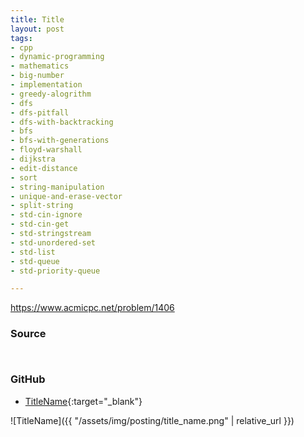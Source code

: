 ```yaml
---
title: Title
layout: post
tags:
- cpp
- dynamic-programming
- mathematics
- big-number
- implementation
- greedy-alogrithm
- dfs
- dfs-pitfall
- dfs-with-backtracking
- bfs
- bfs-with-generations
- floyd-warshall
- dijkstra
- edit-distance
- sort
- string-manipulation
- unique-and-erase-vector
- split-string
- std-cin-ignore
- std-cin-get
- std-stringstream
- std-unordered-set
- std-list
- std-queue
- std-priority-queue

---
```


<https://www.acmicpc.net/problem/1406>

### Source

```cpp



```

### GitHub

- [TitleName](<https://github.com/coolwindjo/algoguru/tree/master/_posts/Done/TitleName>){:target="_blank"}

![TitleName]({{ "/assets/img/posting/title_name.png" | relative_url }})
